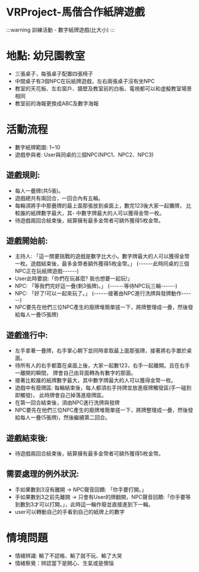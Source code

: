 VRProject-馬偕合作紙牌遊戲
===
:::warning
訓練活動 - 數字紙牌遊戲(比大小)
:::
# 地點: 幼兒園教室
- 三張桌子，每張桌子配置四張椅子
- 中間桌子有3個NPC在玩紙牌遊戲，左右兩張桌子沒有坐NPC
- 教室的天花板、左右窗戶、牆壁及教室前的白板、電視都可以和虛擬教室場景相同
- 教室前的海報更換成ABC及數字海報
# 活動流程
- 數字紙牌範圍: 1~10
- 遊戲參與者: User與同桌的三個NPC(NPC1、NPC2、NPC3)
## 遊戲規則:
- 每人一疊牌(共5張)。
- 遊戲總共有兩回合，一回合內有五輪。
- 每輪須將手中那疊牌的最上面那張放到桌面上，數完123後大家一起攤牌，
比較誰的紙牌數字最大，其- 中數字牌最大的人可以獲得金幣一枚。
- 待遊戲兩回合結束後，結算擁有最多金幣者可額外獲得5枚金幣。
## 遊戲開始前:
- 主持人: 「這一關要挑戰的遊戲是數字比大小。數字牌最大的人可以獲得金幣一枚。遊戲結束後，最多金幣者額外獲得5枚金幣。」
(------此時同桌的三個NPC正在玩紙牌遊戲------)
- User此時要說:「你們在玩甚麼? 我也想要一起玩!」
- NPC: 「等我們完好這一疊(剩3張牌)。」
(------等待NPC玩三輪------)
- NPC: 「好了!可以一起來玩了。」
(------接著由NPC進行洗牌與發牌動作------)
- NPC要先在他們三位NPC產生的廢牌堆簡單搓一下，將牌整理成一疊，然後發給每人一疊(5張牌)
## 遊戲進行中:
- 左手拿著一疊牌，右手掌心朝下並同時拿取最上面那張牌，接著將右手置於桌面。
- 待所有人的右手都蓋在桌面上後，大家一起數123，右手一起離開。且在右手一離開的瞬間，
牌會自己由背面轉為有數字的那面。
- 接著比較誰的紙牌數字最大，其中數字牌最大的人可以獲得金幣一枚。
- 遊戲中有廢牌區: 每輪結束後，每人都須右手持牌並放進廢牌觸發區(手一碰到即觸發)，
此時牌會自己掉落進廢牌區。
- 在第一回合結束後，須由NPC進行洗牌與發牌
- NPC要先在他們三位NPC產生的廢牌堆簡單搓一下，將牌整理成一疊，然後發給每人一疊(5張牌)，然後繼續第二回合。
## 遊戲結束後:
- 待遊戲兩回合結束後，結算擁有最多金幣者可額外獲得5枚金幣。
## 需要處理的例外狀況:
- 手如果數到3沒有離開 -> NPC聲音回饋: 「你手要打開。」
- 手如果數到3之前先離開 -> 只會有User的牌翻開，NPC聲音回饋:「你手要等到數到3才可以打開。」，此時這一輪作廢並直接進到下一輪。
- user可以轉動自己的手看到自己的紙牌上的數字
# 情境問題
- 情緒辨識: 輸了不認帳、輸了就不玩、輸了大哭
- 情緒察覺：辨認當下是開心、生氣或是懊惱
